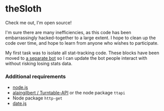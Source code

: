 theSloth
========

Check me out, I'm open source!  

I'm sure there are many inefficiencies, as this code has been embarrassingly hacked-together to a large extent.  I hope to clean up the code over time, and hope to learn from anyone who wishes to participate.

My first task was to isolate all stat-tracking code. These blocks have been moved to [a separate bot](https://github.com/ehedaya/ttstatsbot) so I can update the bot people interact with without risking losing stats data.

### Additional requirements
- [node.js](http://nodejs.org/)
- [alaingilbert / Turntable-API](https://github.com/alaingilbert/Turntable-API) or the node package `ttapi`
- Node package `http-get` 
- [date.js](http://datejs.com)